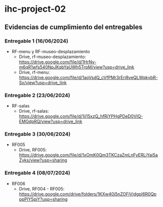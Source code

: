 # ihc-project-02

## Evidencias de cumplimiento del entregables

### Entregable 1 (16/06/2024)

- RF-menu y RF-museo-desplazamiento
  - Drive, rf-museo-desplazamiento: https://drive.google.com/file/d/1HrNv-m6qR1wfs540NpJKqbYaUWh5TrpM/view?usp=drive_link
  - Drive, rf-menu: https://drive.google.com/file/d/1aoVsdQ_cVfPMr3rEri8veQLWqkybR-Sx/view?usp=drive_link

### Entregable 2 (23/06/2024)

- RF-salas
  - Drive, rf-salas: https://drive.google.com/file/d/1ii15xzQ_hfRiYPHgPDeD0VIQ-EMGdpRQ/view?usp=drive_link

### Entregable 3 (30/06/2024)

- RF005
  - Drive, RF005: https://drive.google.com/file/d/1xOmK0Qm3TKCzaZmLnFyERLiYai5aZyks/view?usp=sharing

### Entregable 4 (08/07/2024)

- RF006
  - Drive, RF004 - RF005: https://drive.google.com/drive/folders/1KXw40j5nZOFjVjdgpI6R0QpppPlY5pjY?usp=sharing
